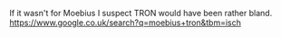 If it wasn't for Moebius I suspect TRON would have been rather bland. https://www.google.co.uk/search?q=moebius+tron&tbm=isch